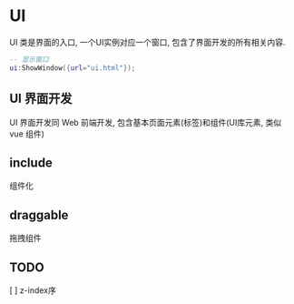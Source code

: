
# UI

UI 类是界面的入口, 一个UI实例对应一个窗口, 包含了界面开发的所有相关内容.

```lua
-- 显示窗口
ui:ShowWindow({url="ui.html"});
```

## UI 界面开发

UI 界面开发同 Web 前端开发, 包含基本页面元素(标签)和组件(UI库元素, 类似 vue 组件)

## include

组件化

## draggable

拖拽组件

## TODO

[ ] z-index序
